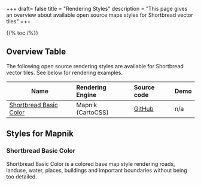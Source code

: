 +++
draft= false
title = "Rendering Styles"
description = "This page gives an overview about available open source maps styles for Shortbread vector tiles"
+++

{{% toc /%}}

## Overview Table

The following open source rendering styles are available for Shortbread vector tiles. See below for rendering examples.

| Name                                              | Rendering Engine  | Source code                                                     | Demo |
| ------------------------------------------------- | :---------------- | :-------------------------------------------------------------- | ---- |
| [Shortbread Basic Color](#shortbread-basic-color) | Mapnik (CartoCSS) | [GitHub](https://github.com/geofabrik/shortbread-mapnik) | n/a  |


## Styles for Mapnik

### Shortbread Basic Color

Shortbread Basic Color is a colored base map style rendering roads, landuse, water, places, buildings and important boundaries
without being too detailed.
